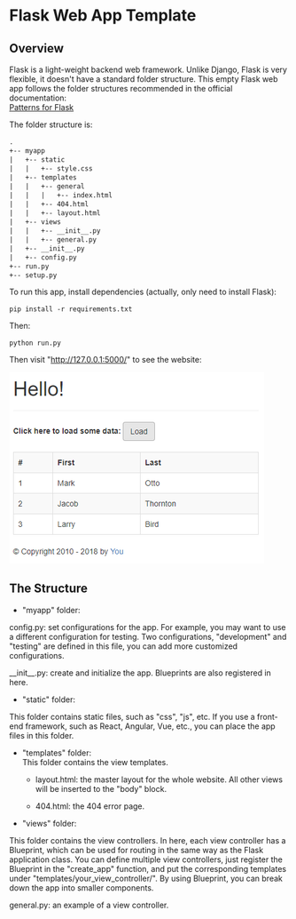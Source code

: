 # Flask Web App Template

## Overview
Flask is a light-weight backend web framework. Unlike Django, Flask is very flexible, it doesn't have a standard folder structure. This empty Flask web app follows the folder structures recommended in the official documentation:   
[Patterns for Flask](http://flask.pocoo.org/docs/0.12/patterns/)

The folder structure is: 

```
.
+-- myapp
|   +-- static
|   |   +-- style.css
|   +-- templates
|   |   +-- general
|   |   |   +-- index.html
|   |   +-- 404.html
|   |   +-- layout.html
|   +-- views
|   |   +-- __init__.py
|   |   +-- general.py
|   +-- __init__.py
|   +-- config.py
+-- run.py
+-- setup.py
```

To run this app, install dependencies (actually, only need to install Flask):

```
pip install -r requirements.txt
```

Then:

```
python run.py
```

Then visit "http://127.0.0.1:5000/" to see the website: 

![](/images/hello.png)

## The Structure

* "myapp" folder:    

config.py: set configurations for the app. For example, you may want to use a different configuration for testing. Two configurations, "development" and "testing" are defined in this file, you can add more customized configurations.

\_\_init\_\_.py: create and initialize the app. Blueprints are also registered in here. 

* "static" folder:   

This folder contains static files, such as "css", "js", etc. If you use a front-end framework, such as React, Angular, Vue, etc., you can place the app files in this folder. 

* "templates" folder:   
This folder contains the view templates. 

   * layout.html: the master layout for the whole website. All other views will be inserted to the "body" block. 

   * 404.html: the 404 error page. 

* "views" folder:   

This folder contains the view controllers. In here, each view controller has a Blueprint, which can be used for routing in the same way as the Flask application class. You can define multiple view controllers, just register the Blueprint in the "create_app" function, and put the corresponding templates under "templates/your_view_controller/". By using Blueprint, you can break down the app into smaller components. 

general.py: an example of a view controller. 

